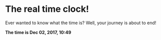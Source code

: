 # The real time clock!

Ever wanted to know what the time is? Well, your journey is about to end!

**The time is Dec 02, 2017, 10:49**